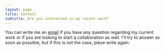 ```yaml
---
layout: page
title: Contact
subtitle: Are you interested in my recent work?
---
```


You can write me an [email](mailto:esau.villatoro@idiap.ch) if you have any question regarding my current work or if you are looking to start a collaboration as well. I'll try to answer as soon as possible, but if this is not the case, plese write again. 
